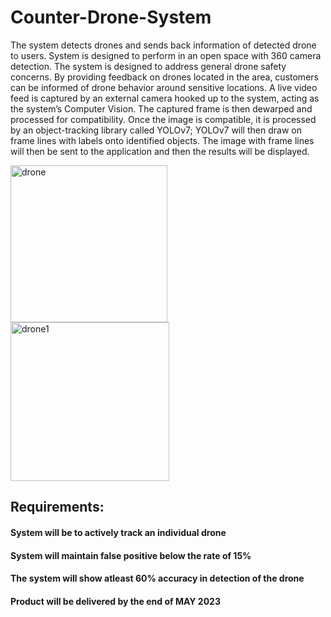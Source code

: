 # Counter-Drone-System
The system detects drones and sends back information of detected drone to users. System is designed to perform in an open space with 360 camera detection. The system is designed to address general drone safety concerns. By providing feedback on drones located in the area, customers can be informed of drone behavior around sensitive locations. A live video feed is captured by an external camera hooked up to the system, acting as the system’s Computer Vision. The captured frame is then dewarped and processed for compatibility. Once the image is compatible, it is processed by an object-tracking library called YOLOv7; YOLOv7 will then
draw on frame lines with labels onto identified objects. The image with frame lines will then be sent to the application and then the results will be displayed.


<img width="251" alt="drone" src="https://user-images.githubusercontent.com/85206339/223569670-5f2bc3e1-da44-44c6-95f3-7854e148570f.png">


<img width="254" alt="drone1" src="https://user-images.githubusercontent.com/85206339/223569746-a095d290-9156-41b0-86b3-6af3e87709bf.png">

## Requirements:
#### System will be to actively track an individual drone
#### System will maintain false positive below the rate of 15%
#### The system will show atleast 60% accuracy in detection of the drone
#### Product will be delivered by the end of MAY 2023
